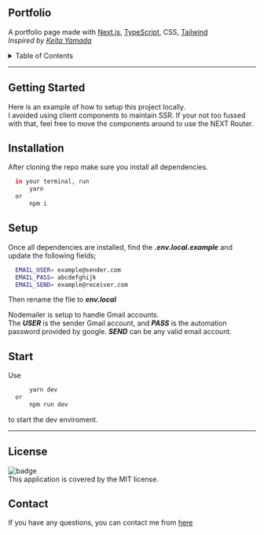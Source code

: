 ## Portfolio

A portfolio page made with [Next.js](https://nextjs.org), [TypeScript](https://www.typescriptlang.org/), CSS, [Tailwind](https://tailwindcss.com/)
</br> *Inspired by [Keita Yamada](https://p5aholic.me/)*

<details>
<summary>Table of Contents</summary>
<ul>        
    <li><a href='#getting-started'>Getting Started</a></li>
    <li><a href="#installation">Installation</a></li>
    <li><a href="#setup">Setup</a></li>
    <li><a href="#start">Start</a></li>
    <li><a href="#license">License</a></li>
    <li><a href="#contact">Contact</a></li> 
</details>

_______

## Getting Started

Here is an example of how to setup this project locally.
</br>I avoided using client components to maintain SSR. If your not too fussed with that, feel free to move the components around to use the NEXT Router.

## Installation

After cloning the repo make sure you install all dependencies.
  ```sh
    in your terminal, run
        yarn
    or
        npm i
  ```

## Setup

Once all dependencies are installed, find the ***.env.local.example*** and update the following fields;

  ```sh
    EMAIL_USER= example@sender.com
    EMAIL_PASS= abcdefghijk
    EMAIL_SEND= example@receiver.com
  ```

Then rename the file to ***env.local***

Nodemailer is setup to handle Gmail accounts.
</br>The ***USER*** is the sender Gmail account, and ***PASS*** is the automation password provided by google. ***SEND*** can be any valid email account.

## Start

Use
  ```sh
        yarn dev
    or
        npm run dev
  ```
to start the dev enviroment.

_______

## License

![badge](https://img.shields.io/badge/license-MIT-brightgreen)
<br />
This application is covered by the MIT license.


## Contact

If you have any questions, you can contact me from [here](https://www.miran-yasunori.com/contact)